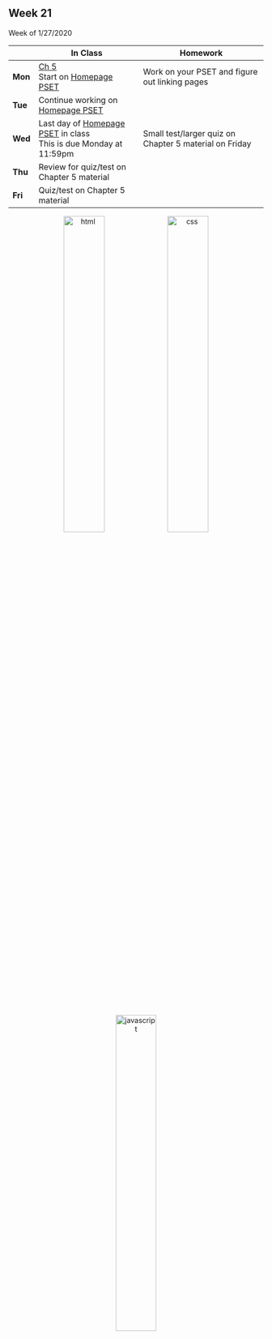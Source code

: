 <meta http-equiv="refresh" content="300"/>

## Week 21  
Week of 1/27/2020 

  |       |In Class               |Homework   |
  |-------|---------              |---------  |
  |**Mon**|[Ch 5](/ap/curriculum/5/)<br>Start on [Homepage PSET](https://docs.cs50.net/2019/ap/problems/homepage/homepage.html)|Work on your PSET and figure out linking pages |
  |**Tue**|Continue working on [Homepage PSET](https://docs.cs50.net/2019/ap/problems/homepage/homepage.html)| |
  |**Wed**|Last day of [Homepage PSET](https://docs.cs50.net/2019/ap/problems/homepage/homepage.html) in class<br>This is due Monday at 11:59pm |Small test/larger quiz on Chapter 5 material on Friday |
  |**Thu**|Review for quiz/test on Chapter 5 material| |
  |**Fri**|Quiz/test on Chapter 5 material| |

<div style="text-align:center">
<a href="https://www.w3schools.com/html" target="_blank"><img src="https://cdn.lynda.com/course/170427/170427-637140057855786367-16x9.jpg" alt="html" width="40%"></a> <a href="https://www.w3schools.com/css" target="_blank"><img src="https://cdn.lynda.com/course/5038219/5038219-637115058599403425-16x9.jpg" alt="css" width="40%"></a>
<br><br>
<a href="https://www.w3schools.com/js" target="_blank"><img src="https://cdn.lynda.com/course/574716/574716-636897069669345439-16x9.jpg" alt="javascript" width="40%"></a>
</div>
